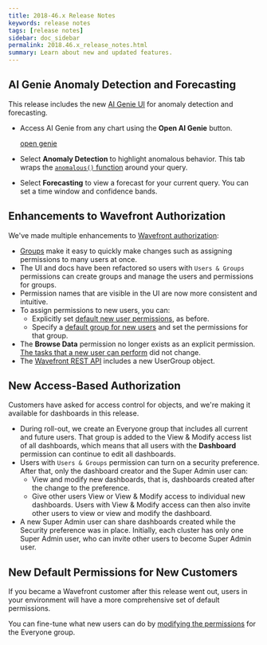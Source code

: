 ```yaml
---
title: 2018-46.x Release Notes
keywords: release notes
tags: [release notes]
sidebar: doc_sidebar
permalink: 2018.46.x_release_notes.html
summary: Learn about new and updated features.
---
```


## AI Genie Anomaly Detection and Forecasting

This release includes the new [AI Genie UI](ai_genie.html) for anomaly detection and forecasting.
* Access AI Genie from any chart using the **Open AI Genie** button.

  [open genie](images/open_ai_genie.png)
* Select **Anomaly Detection** to highlight anomalous behavior. This tab wraps the [`anomalous()` function](ts_anomalous.html) around your query.
* Select **Forecasting** to view a forecast for your current query. You can set a time window and confidence bands.

## Enhancements to Wavefront Authorization

We've made multiple enhancements to [Wavefront authorization](authorization.html):
* [Groups](users_groups.html) make it easy to quickly make changes such as assigning permissions to many users at once.
* The UI and docs have been refactored so users with `Users & Groups` permissions can create groups and manage the users and permissions for groups.
* Permission names that are visible in the UI are now more consistent and intuitive.
* To assign permissions to new users, you can:
  - Explicitly set [default new user permissions](users_groups.html#setting-default-permissions-for-new-users), as before.
  - Specify a [default group for new users](users_groups.html#setting-the-default-group-for-new-users) and set the permissions for that group.
* The **Browse Data** permission no longer exists as an explicit permission. [The tasks that a new user can perform](users_groups.html#what-can-a-new-user-do) did not change. 
* The [Wavefront REST API](wavefront_api.html) includes a new UserGroup object.

## New Access-Based Authorization

Customers have asked for access control for objects, and we're making it available for dashboards in this release.
* During roll-out, we create an Everyone group that includes all current and future users. That group is added to the View & Modify access list of all dashboards, which means that all users with the **Dashboard**  permission can continue to edit all dashboards.
* Users with `Users & Groups` permission can turn on a security preference. After that, only the dashboard creator and the Super Admin user can:
  - View and modify new dashboards, that is, dashboards created after the change to the preference.
  - Give other users View or View & Modify access to individual new dashboards.
  Users with View & Modify access can then also invite other users to view or view and modify the dashboard.
* A new Super Admin user can share dashboards created while the Security preference was in place. Initially, each cluster has only one Super Admin user, who can invite other users to become Super Admin user.

## New Default Permissions for New Customers

If you became a Wavefront customer after this release went out, users in your environment will have a more comprehensive set of default permissions.

You can fine-tune what new users can do by [modifying the permissions](permissions.html#granting-and-revoking-permissions-for-groups) for the Everyone group.
